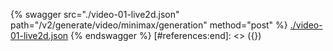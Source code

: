 [#references:start]: <> ({ "template": "openapi" })
{% swagger src="./video-01-live2d.json" path="/v2/generate/video/minimax/generation" method="post" %}
[./video-01-live2d.json](./video-01-live2d.json)
{% endswagger %}
[#references:end]: <> ({})